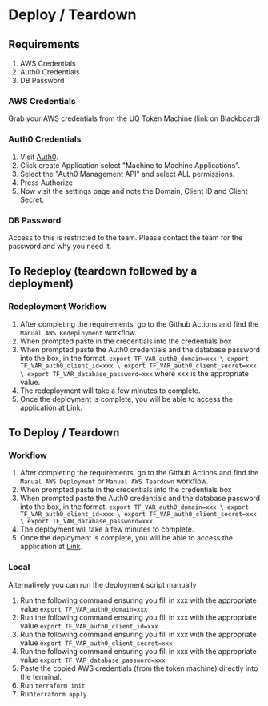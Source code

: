# Deploy / Teardown

## Requirements

1. AWS Credentials
2. Auth0 Credentials
3. DB Password

### AWS Credentials

Grab your AWS credentials from the UQ Token Machine (link on Blackboard)

### Auth0 Credentials

1. Visit [Auth0](https://auth0.com/).
2. Click create Application select "Machine to Machine Applications".
3. Select the "Auth0 Management API" and select ALL permissions.
4. Press Authorize
5. Now visit the settings page and note the Domain, Client ID and Client Secret.

### DB Password

Access to this is restricted to the team. Please contact the team for the password and why you need it.

## To Redeploy (teardown followed by a deployment)

### Redeployment Workflow

1. After completing the requirements, go to the Github Actions and find the ```Manual AWS Redeployment``` workflow.
2. When prompted paste in the credentials into the credentials box
3. When prompted paste the Auth0 credentials and the database password into the box, in the format.
```export TF_VAR_auth0_domain=xxx \ export TF_VAR_auth0_client_id=xxx \ export TF_VAR_auth0_client_secret=xxx \ export TF_VAR_database_password=xxx``` where xxx is the appropriate value.
4. The redeployment will take a few minutes to complete.
5. Once the deployment is complete, you will be able to access the application at [Link](http://unibasement.g6.csse6400.xyz).

## To Deploy / Teardown

### Workflow

1. After completing the requirements, go to the Github Actions and find the ```Manual AWS Deployment``` or ```Manual AWS Teardown``` workflow.
2. When prompted paste in the credentials into the credentials box
3. When prompted paste the Auth0 credentials and the database password into the box, in the format.
```export TF_VAR_auth0_domain=xxx \ export TF_VAR_auth0_client_id=xxx \ export TF_VAR_auth0_client_secret=xxx \ export TF_VAR_database_password=xxx```
4. The deployment will take a few minutes to complete.
5. Once the deployment is complete, you will be able to access the application at [Link](http://unibasement.g6.csse6400.xyz/).

### Local

Alternatively you can run the deployment script manually

1. Run the following command ensuring you fill in xxx with the appropriate value ```export TF_VAR_auth0_domain=xxx```
2. Run the following command ensuring you fill in xxx with the appropriate value ```export TF_VAR_auth0_client_id=xxx```
3. Run the following command ensuring you fill in xxx with the appropriate value ```export TF_VAR_auth0_client_secret=xxx```
4. Run the following command ensuring you fill in xxx with the appropriate value ```export TF_VAR_database_password=xxx```
5. Paste the copied AWS credentials (from the token machine) directly into the terminal.
6. Run ```terraform init```
7. Run```terraform apply```
